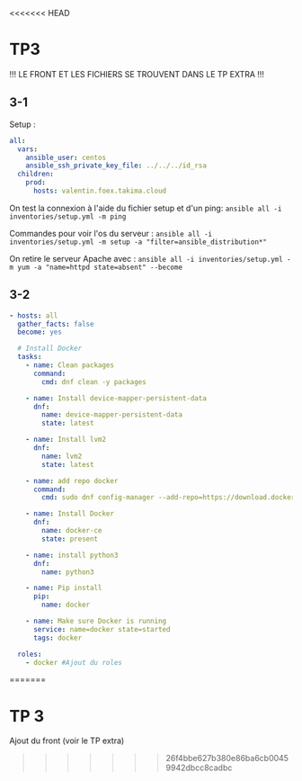 <<<<<<< HEAD
# TP3

!!! LE FRONT ET LES FICHIERS SE TROUVENT DANS LE TP EXTRA !!!

## 3-1

Setup :
````yml
all:
  vars:
    ansible_user: centos
    ansible_ssh_private_key_file: ../../../id_rsa
  children:
    prod:
      hosts: valentin.foex.takima.cloud
````

On test la connexion à l'aide du fichier setup et d'un ping:
````ansible all -i inventories/setup.yml -m ping````

Commandes pour voir l'os du serveur : 
````ansible all -i inventories/setup.yml -m setup -a "filter=ansible_distribution*"````

On retire le serveur Apache avec : 
```ansible all -i inventories/setup.yml -m yum -a "name=httpd state=absent" --become```



## 3-2

```yml
- hosts: all
  gather_facts: false
  become: yes

  # Install Docker
  tasks:
    - name: Clean packages
      command:
        cmd: dnf clean -y packages

    - name: Install device-mapper-persistent-data
      dnf:
        name: device-mapper-persistent-data
        state: latest

    - name: Install lvm2
      dnf:
        name: lvm2
        state: latest

    - name: add repo docker
      command:
        cmd: sudo dnf config-manager --add-repo=https://download.docker.com/linux/centos/docker-ce.repo

    - name: Install Docker
      dnf:
        name: docker-ce
        state: present

    - name: install python3
      dnf:
        name: python3

    - name: Pip install
      pip:
        name: docker

    - name: Make sure Docker is running
      service: name=docker state=started
      tags: docker

  roles:
    - docker #Ajout du roles
```
=======
# TP 3

Ajout du front (voir le TP extra)
>>>>>>> 26f4bbe627b380e86ba6cb00459942dbcc8cadbc
